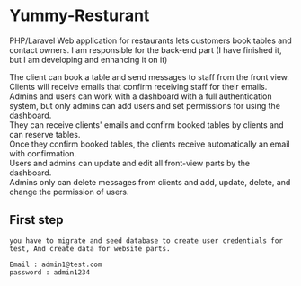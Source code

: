 # Yummy-Resturant

PHP/Laravel Web application for restaurants lets customers book tables and contact owners. I am responsible for the back-end part (I have finished it, but I am developing and enhancing it on it)

The client can book a table and send messages to staff from the front view.  
Clients will receive emails that confirm receiving staff for their emails.  
Admins and users can work with a dashboard with a full authentication system, but only admins can add users and set permissions for using the dashboard.  
They can receive clients' emails and confirm booked tables by clients and can reserve tables.  
Once they confirm booked tables, the clients receive automatically an email with confirmation.  
Users and admins can update and edit all front-view parts by the dashboard.  
Admins only can delete messages from clients and add, update, delete, and change the permission of users.      



    
## First step  
    you have to migrate and seed database to create user credentials for test, And create data for website parts. 

    Email : admin1@test.com
    password : admin1234

